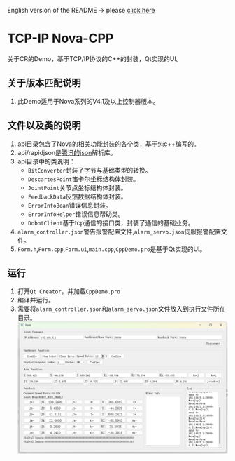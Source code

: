 English version of the README -> please [click here](./README-EN.md)

# TCP-IP Nova-CPP
关于CR的Demo，基于TCP/IP协议的C++的封装，Qt实现的UI。

## 关于版本匹配说明
1. 此Demo适用于Nova系列的V4.1及以上控制器版本。

## 文件以及类的说明
1. api目录包含了Nova的相关功能封装的各个类，基于纯c++编写的。
2. api/rapidjson是[腾讯的json](https://github.com/Tencent/rapidjson)解析库。
3. api目录中的类说明：
    - `BitConverter`封装了字节与基础类型的转换。
    - `DescartesPoint`笛卡尔坐标结构体封装。
    - `JointPoint`关节点坐标结构体封装。
    - `FeedbackData`反馈数据结构体封装。
    - `ErrorInfoBean`错误信息封装。
    - `ErrorInfoHelper`错误信息帮助类。
    - `DobotClient`基于tcp通信的接口类，封装了通信的基础业务。
4. `alarm_controller.json`警告报警配置文件,`alarm_servo.json`伺服报警配置文件。
5. `Form.h`,`Form.cpp`,`Form.ui`,`main.cpp`,`CppDemo.pro`是基于Qt实现的UI。

##  运行
1. 打开`Qt Creator`，并加载`CppDemo.pro`
2. 编译并运行。
3. 需要将`alarm_controller.json`和`alarm_servo.json`文件放入到执行文件所在目录。
![CppDemo](./image.png)